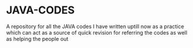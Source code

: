 # JAVA-CODES
<p> A repository for all the JAVA codes I have written uptill now as a practice which can act as a source of quick revision for referring the codes as well as helping the people out</p> 
